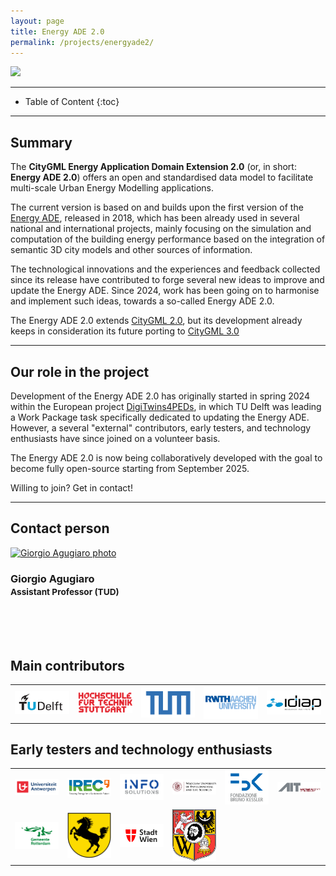 ```yaml
---
layout: page
title: Energy ADE 2.0 
permalink: /projects/energyade2/
---
```


<div class="row">
  <div class="col-sm-8 col-xs-8"><img class="img-responsive" src="{{ "img/cover.jpg" }}" ></div>
</div>

- - -

* Table of Content
{:toc}

- - -
## Summary

The **CityGML Energy Application Domain Extension 2.0** (or, in short: **Energy ADE 2.0**) offers an open and standardised data model to facilitate multi-scale Urban Energy Modelling applications.

The current version is based on and builds upon the first version of the [Energy ADE](https://www.citygmlwiki.org/index.php/CityGML_Energy_ADE), released in 2018, which has been already used in several national and international projects, mainly focusing on the simulation and computation of the building energy performance based on the integration of semantic 3D city models and other sources of information.

The technological innovations and the experiences and feedback collected since its release have contributed to forge several new ideas to improve and update the Energy ADE. Since 2024, work has been going on to harmonise and implement such ideas, towards a so-called Energy ADE 2.0.

The Energy ADE 2.0 extends [CityGML 2.0](https://portal.ogc.org/files/?artifact_id=47842), but its development already keeps in consideration its future porting to [CityGML 3.0](https://docs.ogc.org/is/20-010/20-010.html)


- - -
## Our role in the project

Development of the Energy ADE 2.0 has originally started in spring 2024 within the European project [DigiTwins4PEDs](https://3d.bk.tudelft.nl/projects/digitwins4peds/), in which TU Delft was leading a Work Package task specifically dedicated to updating the Energy ADE. However, a several "external" contributors, early testers, and technology enthusiasts have since joined on a volunteer basis.

The Energy ADE 2.0 is now being collaboratively developed with the goal to become fully open-source starting from September 2025.

Willing to join? Get in contact!

- - -

## Contact person

<div class="row">

  <div class="col-md-4 col-sm-4 col-xs-8 col-xs-offset-2 col-sm-offset-0 col-md-offset-0">
      <a href="https://3d.bk.tudelft.nl/gagugiaro"><img class="img-circle img-responsive" src="{{ site.baseurl }}/img/staff/giorgio.jpg" alt="Giorgio Agugiaro photo" /></a>
    <h3>Giorgio Agugiaro<br /><small>Assistant Professor (TUD)</small></h3>
    <p>
        <a href="https://3d.bk.tudelft.nl/gagugiaro"><i class="fas fa-home"></i></a>
        <a href="mailto:g.agugiaro@tudelft.nl"><i class="fas fa-envelope"></i></a><br />
        <br />
        <br />
    </p>
  </div>

</div>  
  
## Main contributors 

<table align="center">
  <tr>
    <td align="center" valign="middle"><img src="img/tudelft_logo.png" width="150"></td>
    <td align="center" valign="middle"><img src="img/hft_logo.png" width="150"></td>
    <td align="center" valign="middle"><img src="img/tum_logo.png" width="150"></td>
    <td align="center" valign="middle"><img src="img/rwth_logo.png" width="150"></td>
    <td align="center" valign="middle"><img src="img/idiap_logo.png" width="150"></td>
  </tr>
</table>

## Early testers and technology enthusiasts

<table align="center">
  <tr>
    <td align="center" valign="middle"><img src="img/uni_antwerpen_logo.png" width="100"></td>
    <td align="center" valign="middle"><img src="img/irec_logo.png" width="100"></td>
    <td align="center" valign="middle"><img src="img/infosolutions_logo.png" width="100"></td>
    <td align="center" valign="middle"><img src="img/upwroc_logo.png" width="100"></td>
    <td align="center" valign="middle"><img src="img/fbk_logo.png" width="100"></td>
    <td align="center" valign="middle"><img src="img/ait_logo.png" width="100"></td>
  </tr>
  <tr>
    <td align="center" valign="middle"><img src="img/rotterdam.png" width="100"></td>
    <td align="center" valign="middle"><img src="img/stuttgart.png" width="100"></td>
    <td align="center" valign="middle"><img src="img/wien.png" width="100"></td>
    <td align="center" valign="middle"><img src="img/wroclaw.png" width="100"></td>
  </tr>
</table>
